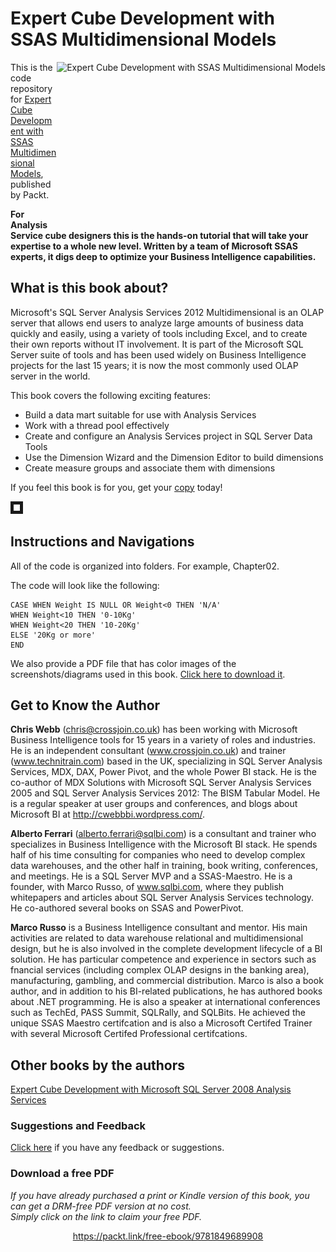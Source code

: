 # Expert Cube Development with SSAS Multidimensional Models

<a href="https://www.packtpub.com/big-data-and-business-intelligence/expert-cube-development-ssas-multidimensional-models?utm_source=github&utm_medium=repository&utm_campaign=9781849689908"><img src="https://d1ldz4te4covpm.cloudfront.net/sites/default/files/imagecache/ppv4_main_book_cover/9908EN_Services.jpg" alt="Expert Cube Development with SSAS Multidimensional Models" height="256px" align="right"></a>

This is the code repository for [Expert Cube Development with SSAS Multidimensional Models](https://www.packtpub.com/big-data-and-business-intelligence/expert-cube-development-ssas-multidimensional-models?utm_source=github&utm_medium=repository&utm_campaign=9781849689908), published by Packt.

**For Analysis Service cube designers this is the hands-on tutorial that will take your expertise to a whole new level. Written by a team of Microsoft SSAS experts, it digs deep to optimize your Business Intelligence capabilities.**

## What is this book about?
Microsoft's SQL Server Analysis Services 2012 Multidimensional is an OLAP server that allows end users to analyze large amounts of business data quickly and easily, using a variety of tools including Excel, and to create their own reports without IT involvement. It is part of the Microsoft SQL Server suite of tools and has been used widely on Business Intelligence projects for the last 15 years; it is now the most commonly used OLAP server in the world.

This book covers the following exciting features:
* Build a data mart suitable for use with Analysis Services 
* Work with a thread pool effectively 
* Create and configure an Analysis Services project in SQL Server Data Tools 
* Use the Dimension Wizard and the Dimension Editor to build dimensions 
* Create measure groups and associate them with dimensions 

If you feel this book is for you, get your [copy](https://www.amazon.com/dp/1849689903) today!

<a href="https://www.packtpub.com/?utm_source=github&utm_medium=banner&utm_campaign=GitHubBanner"><img src="https://raw.githubusercontent.com/PacktPublishing/GitHub/master/GitHub.png" 
alt="https://www.packtpub.com/" border="5" /></a>

## Instructions and Navigations
All of the code is organized into folders. For example, Chapter02.

The code will look like the following:
```
CASE WHEN Weight IS NULL OR Weight<0 THEN 'N/A'
WHEN Weight<10 THEN '0-10Kg'
WHEN Weight<20 THEN '10-20Kg'
ELSE '20Kg or more'
END
```

We also provide a PDF file that has color images of the screenshots/diagrams used in this book. [Click here to download it](https://www.packtpub.com/sites/default/files/downloads/9908EN_ColoredImages.pdf).


## Get to Know the Author
**Chris Webb**
(chris@crossjoin.co.uk) has been working with Microsoft Business Intelligence tools for 15 years in a variety of roles and industries. He is an independent consultant (www.crossjoin.co.uk) and trainer (www.technitrain.com) based in the UK, specializing in SQL Server Analysis Services, MDX, DAX, Power Pivot, and the whole Power BI stack. He is the co-author of MDX Solutions with Microsoft SQL Server Analysis Services 2005 and SQL Server Analysis Services 2012: The BISM Tabular Model. He is a regular speaker at user groups and conferences, and blogs about Microsoft BI at http://cwebbbi.wordpress.com/.

**Alberto Ferrari**
(alberto.ferrari@sqlbi.com) is a consultant and trainer who specializes in Business Intelligence with the Microsoft BI stack. He spends half of his time consulting for companies who need to develop complex data warehouses, and the other half in training, book writing, conferences, and meetings. He is a SQL Server MVP and a SSAS-Maestro. He is a founder, with Marco Russo, of www.sqlbi.com, where they publish whitepapers and articles about SQL Server Analysis Services technology. He co-authored several books on SSAS and PowerPivot.

**Marco Russo**
is a Business Intelligence consultant and mentor. His main activities are related to data warehouse relational and multidimensional design, but he is also involved in the complete development lifecycle of a BI solution. He has particular competence and experience in sectors such as fnancial services (including complex OLAP designs in the banking area), manufacturing, gambling, and commercial
distribution. Marco is also a book author, and in addition to his BI-related publications, he has authored books about .NET programming. He is also a speaker at international conferences such as TechEd, PASS Summit, SQLRally, and SQLBits. He achieved the unique SSAS Maestro certifcation and is also a Microsoft Certifed Trainer with several Microsoft Certifed Professional certifcations.

## Other books by the authors
[Expert Cube Development with Microsoft SQL Server 2008 Analysis Services](https://www.packtpub.com/networking-and-servers/expert-cube-development-microsoft-sql-server-2008-analysis-services?utm_source=github&utm_medium=repository&utm_campaign=9781847197221 )


### Suggestions and Feedback
[Click here](https://docs.google.com/forms/d/e/1FAIpQLSdy7dATC6QmEL81FIUuymZ0Wy9vH1jHkvpY57OiMeKGqib_Ow/viewform) if you have any feedback or suggestions.


### Download a free PDF

 <i>If you have already purchased a print or Kindle version of this book, you can get a DRM-free PDF version at no cost.<br>Simply click on the link to claim your free PDF.</i>
<p align="center"> <a href="https://packt.link/free-ebook/9781849689908">https://packt.link/free-ebook/9781849689908 </a> </p>